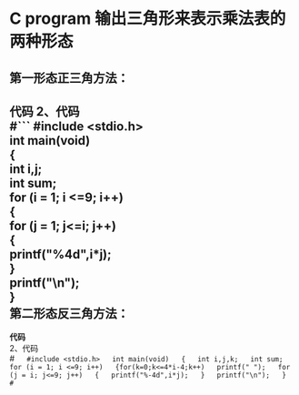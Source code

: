 C program 输出三角形来表示乘法表的两种形态
=========== 
第一形态正三角方法：
---------------
 __代码__ 
2、代码  
#```
#include <stdio.h>  
int main(void)  
{  
int i,j;  
int sum;  
for (i = 1; i <=9; i++)  
{  
for (j = 1; j<=i; j++)  
{  
printf("%4d",i*j);  
}  
printf("\n");  
}    
第二形态反三角方法：  
---------------  
 __代码__   
2、代码    
#```  
#include <stdio.h>  
int main(void)  
{  
int i,j,k;  
int sum;  
for (i = 1; i <=9; i++)  
{for(k=0;k<=4*i-4;k++)  
printf(" ");  
for (j = i; j<=9; j++)  
{  
printf("%-4d",i*j);  
}  
printf("\n");  
}  
#```



